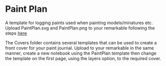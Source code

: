 # Paint Plan

A template for logging paints used when painting models/minatures etc.
Upload PaintPlan.svg and PaintPlan.png to your remarkable following the steps [here ](https://remarkablewiki.com/tips/templates)

The Covers folder contains several templates that can be used to create a front cover for your paint journal. Upload to your remarkable in the same manner, create a new notebook using the PaintPlan template then change the template on the first page, using the layers option, to the required cover.

